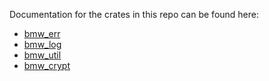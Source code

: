 Documentation for the crates in this repo can be found here:

* [bmw_err](https://37miners.github.io/bmw/doc/bmw_err/index.html)
* [bmw_log](https://37miners.github.io/bmw/doc/bmw_log/index.html)
* [bmw_util](https://37miners.github.io/bmw/doc/bmw_util/index.html)
* [bmw_crypt](https://37miners.github.io/bmw/doc/bmw_crypt/index.html)
